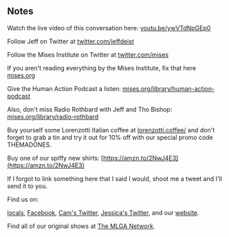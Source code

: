 ## Notes

Watch the live video of this conversation here: [youtu.be/ywVTdNpGEp0](https://youtu.be/ywVTdNpGEp0)

Follow Jeff on Twitter at [twitter.com/jeffdeist](https://twitter.com/jeffdeist)

Follow the Mises Institute on Twitter at [twitter.com/mises](https://twitter.com/mises)

If you aren't reading everything by the Mises Institute, fix that here [mises.org](https://mises.org)

Give the Human Action Podcast a listen: [mises.org/library/human-action-podcast](https://mises.org/library/human-action-podcast)

Also, don't miss Radio Rothbard with Jeff and Tho Bishop: [mises.org/library/radio-rothbard](https://mises.org/library/radio-rothbard)

Buy yourself some Lorenzotti Italian coffee at [lorenzotti.coffee/](https://www.lorenzotti.coffee/) and don't forget to grab a tin and try it out for 10% off with our special promo code THEMADONES.

Buy one of our spiffy new shirts: [https://amzn.to/2NwJ4E3](https://amzn.to/2NwJ4E3)

If I forgot to link something here that I said I would, shoot me a tweet and I'll send it to you.

Find us on:

[locals](https://themadones.locals.com/), [Facebook](https://www.facebook.com/WeAreTheMad/), [Cam's Twitter](https://twitter.com/CamHarless), [Jessica's Twitter](https://twitter.com/soupcanarchist), and our [website](http://wearethemad.com).

Find all of our original shows at [The MLGA Network](https://mlganetwork.com).
